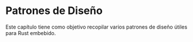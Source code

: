 # Patrones de Diseño

Este capítulo tiene como objetivo recopilar varios patrones de diseño útiles para Rust embebido.
